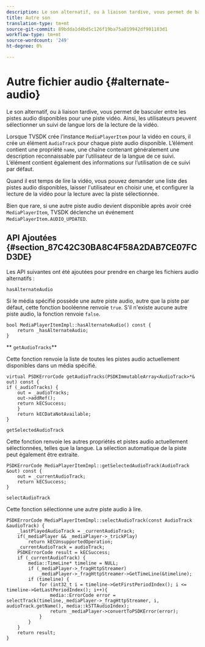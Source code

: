 ```yaml
---
description: Le son alternatif, ou à liaison tardive, vous permet de basculer entre les pistes audio disponibles pour une piste vidéo. Ainsi, les utilisateurs peuvent sélectionner un suivi de langue lors de la lecture de la vidéo.
title: Autre son
translation-type: tm+mt
source-git-commit: 89bdda1d4bd5c126f19ba75a819942df901183d1
workflow-type: tm+mt
source-wordcount: '249'
ht-degree: 0%

---
```



# Autre fichier audio {#alternate-audio}

Le son alternatif, ou à liaison tardive, vous permet de basculer entre les pistes audio disponibles pour une piste vidéo. Ainsi, les utilisateurs peuvent sélectionner un suivi de langue lors de la lecture de la vidéo.

<!--<a id="section_E4F9DC28A2944BD08B4190A7F98A8365"></a>-->

Lorsque TVSDK crée l’instance `MediaPlayerItem` pour la vidéo en cours, il crée un élément `AudioTrack` pour chaque piste audio disponible. L’élément contient une propriété `name`, une chaîne contenant généralement une description reconnaissable par l’utilisateur de la langue de ce suivi. L’élément contient également des informations sur l’utilisation de ce suivi par défaut.

Quand il est temps de lire la vidéo, vous pouvez demander une liste des pistes audio disponibles, laisser l&#39;utilisateur en choisir une, et configurer la lecture de la vidéo pour la lecture avec la piste sélectionnée.

Bien que rare, si une autre piste audio devient disponible après avoir créé `MediaPlayerItem`, TVSDK déclenche un événement `MediaPlayerItem.AUDIO_UPDATED`.

## API Ajoutées {#section_87C42C30BA8C4F58A2DAB7CE07FCD3DE}

Les API suivantes ont été ajoutées pour prendre en charge les fichiers audio alternatifs :

`hasAlternateAudio`

Si le média spécifié possède une autre piste audio, autre que la piste par défaut, cette fonction booléenne renvoie `true`. S&#39;il n&#39;existe aucune autre piste audio, la fonction renvoie `false`.

```
bool MediaPlayerItemImpl::hasAlternateAudio() const { 
    return _hasAlternateAudio; 
}
```

** `getAudioTracks`**

Cette fonction renvoie la liste de toutes les pistes audio actuellement disponibles dans un média spécifié.

```
virtual PSDKErrorCode getAudioTracks(PSDKImmutableArray<AudioTrack>*& out) const { 
if (_audioTracks) { 
    out = _audioTracks; 
    out->addRef(); 
    return kECSuccess; 
    } 
    return kECDataNotAvailable; 
} 
```

`getSelectedAudioTrack`

Cette fonction renvoie les autres propriétés et pistes audio actuellement sélectionnées, telles que la langue. La sélection automatique de la piste peut également être extraite.

```
PSDKErrorCode MediaPlayerItemImpl::getSelectedAudioTrack(AudioTrack &out) const { 
    out = _currentAudioTrack; 
    return kECSuccess; 
}
```

`selectAudioTrack`

Cette fonction sélectionne une autre piste audio à lire.

```
PSDKErrorCode MediaPlayerItemImpl::selectAudioTrack(const AudioTrack &audioTrack) { 
    _lastPlayedAudioTrack = _currentAudioTrack; 
    if(_mediaPlayer && _mediaPlayer->_trickPlay) 
        return kECUnsupportedOperation; 
    _currentAudioTrack = audioTrack; 
    PSDKErrorCode result = kECSuccess; 
    if (_currentAudioTrack) { 
        media::TimeLine* timeline = NULL; 
        if (_mediaPlayer->_fragHttpStreamer) 
            _mediaPlayer->_fragHttpStreamer->GetTimeLine(&timeline); 
        if (timeline) { 
            for (int32_t i = timeline->GetFirstPeriodIndex(); i <= timeline->GetLastPeriodIndex(); i++){ 
                media::ErrorCode error = selectTrack(timeline,_mediaPlayer->_fragHttpStreamer, i, audioTrack.getName(), media::kSTTAudioIndex); 
                return _mediaPlayer->convertToPSDKError(error); 
            } 
        } 
    }   
    return result; 
}
```

